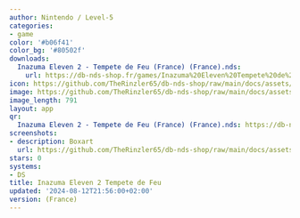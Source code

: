 ```yaml
---
author: Nintendo / Level-5
categories:
- game
color: '#b06f41'
color_bg: '#80502f'
downloads:
  Inazuma Eleven 2 - Tempete de Feu (France) (France).nds:
    url: https://db-nds-shop.fr/games/Inazuma%20Eleven%20Tempete%20de%20Feu%20%28France%29.nds
icon: https://github.com/TheRinzler65/db-nds-shop/raw/main/docs/assets/images/icons/inazumaeleventempetedefeu.png
image: https://github.com/TheRinzler65/db-nds-shop/raw/main/docs/assets/images/icons/inazumaeleventempetedefeu.png
image_length: 791
layout: app
qr:
  Inazuma Eleven 2 - Tempete de Feu (France) (France).nds: https://db-nds-shop.fr/assets/images/qr/inazuma-eleven-2---tempete-de-feu-france-france-nds.png
screenshots:
- description: Boxart
  url: https://github.com/TheRinzler65/db-nds-shop/raw/main/docs/assets/images/boxart/Inazuma%20Eleven%202%20-%20Tempete%20de%20Feu%20(France).nds.png
stars: 0
systems:
- DS
title: Inazuma Eleven 2 Tempete de Feu
updated: '2024-08-12T21:56:00+02:00'
version: (France)
---
```

